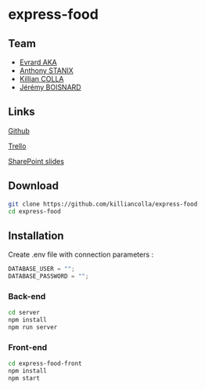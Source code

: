 # express-food

## Team

- [Evrard AKA](https://github.com/Evrard97)
- [Anthony STANIX](https://github.com/StAntho)
- [Killian COLLA](https://github.com/killiancolla)
- [Jérémy BOISNARD](https://github.com/Floyey)

## Links

[Github](https://github.com/killiancolla/express-food)

[Trello](https://trello.com/b/CoqZzI6U/expressfood)

[SharePoint slides]()

## Download

```sh
git clone https://github.com/killiancolla/express-food
cd express-food
```

## Installation

Create .env file with connection parameters :

```js
DATABASE_USER = "";
DATABASE_PASSWORD = "";
```

### Back-end

```sh
cd server
npm install
npm run server
```

### Front-end

```sh
cd express-food-front
npm install
npm start
```
